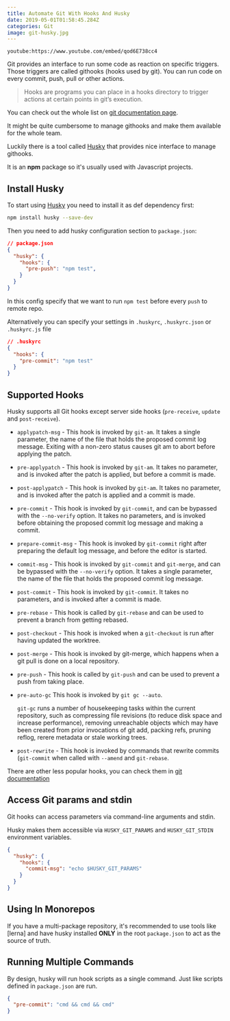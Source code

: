 ```yaml
---
title: Automate Git With Hooks And Husky
date: 2019-05-01T01:58:45.284Z
categories: Git
image: git-husky.jpg
---
```


`youtube:https://www.youtube.com/embed/qod6E738cc4`

Git provides an interface to run some code as reaction on specific triggers. Those triggers are called githooks (hooks used by git). You can run code on every commit, push, pull or other actions.

> Hooks are programs you can place in a hooks directory to trigger actions at certain points in git’s execution.

You can check out the whole list on [git documentation page](https://git-scm.com/docs/githooks).

It might be quite cumbersome to manage githooks and make them available for the whole team.

Luckily there is a tool called [Husky](https://github.com/typicode/husky) that provides nice interface to manage githooks.

It is an **npm** package so it's usually used with Javascript projects.

## Install Husky

To start using [Husky](https://github.com/typicode/husky) you need to install it as def dependency first:

```sh
npm install husky --save-dev
```

Then you need to add husky configuration section to `package.json`:

```json
// package.json
{
  "husky": {
    "hooks": {
      "pre-push": "npm test",
    }
  }
}
```

In this config specify that we want to run `npm test` before every `push` to remote repo.

Alternatively you can specify your settings in `.huskyrc`, `.huskyrc.json` or `.huskyrc.js` file

```json
// .huskyrc
{
  "hooks": {
    "pre-commit": "npm test"
  }
}
```

## Supported Hooks

Husky supports all Git hooks except server side hooks (`pre-receive`, `update` and `post-receive`).

* `applypatch-msg` - This hook is invoked by `git-am`. It takes a single parameter, the name of the file that holds the proposed commit log message. Exiting with a non-zero status causes git am to abort before applying the patch.

* `pre-applypatch` - This hook is invoked by `git-am`. It takes no parameter, and is invoked after the patch is applied, but before a commit is made.

* `post-applypatch` - This hook is invoked by `git-am`. It takes no parameter, and is invoked after the patch is applied and a commit is made.

* `pre-commit` - This hook is invoked by `git-commit`, and can be bypassed with the `--no-verify` option. It takes no parameters, and is invoked before obtaining the proposed commit log message and making a commit. 

* `prepare-commit-msg` - This hook is invoked by `git-commit` right after preparing the default log message, and before the editor is started.

* `commit-msg` - This hook is invoked by `git-commit` and `git-merge`, and can be bypassed with the `--no-verify` option. It takes a single parameter, the name of the file that holds the proposed commit log message. 

* `post-commit` - This hook is invoked by `git-commit`. It takes no parameters, and is invoked after a commit is made.

* `pre-rebase` - This hook is called by `git-rebase` and can be used to prevent a branch from getting rebased.

* `post-checkout` - This hook is invoked when a `git-checkout` is run after having updated the worktree.

* `post-merge` - This hook is invoked by git-merge, which happens when a git pull is done on a local repository. 

* `pre-push` - This hook is called by `git-push` and can be used to prevent a push from taking place.

* `pre-auto-gc` This hook is invoked by `git gc --auto`. 

    `git-gc` runs a number of housekeeping tasks within the current repository, such as compressing file revisions (to reduce disk space and increase performance), removing unreachable objects which may have been created from prior invocations of git add, packing refs, pruning reflog, rerere metadata or stale working trees.  

* `post-rewrite` - This hook is invoked by commands that rewrite commits (`git-commit` when called with `--amend` and `git-rebase`.

There are other less popular hooks, you can check them in [git documentation](https://git-scm.com/docs/githooks)

## Access Git params and stdin

Git hooks can access parameters via command-line arguments and stdin.

Husky makes them accessible via `HUSKY_GIT_PARAMS` and `HUSKY_GIT_STDIN` environment variables.

```json
{
  "husky": {
    "hooks": {
      "commit-msg": "echo $HUSKY_GIT_PARAMS"
    }
  }
}
```

## Using In Monorepos

If you have a multi-package repository, it's recommended to use tools like [lerna] and have husky installed **ONLY** in the root `package.json` to act as the source of truth.

## Running Multiple Commands

By design, husky will run hook scripts as a single command. Just like scripts defined in `package.json` are run.

```json
{
  "pre-commit": "cmd && cmd && cmd"
}
```